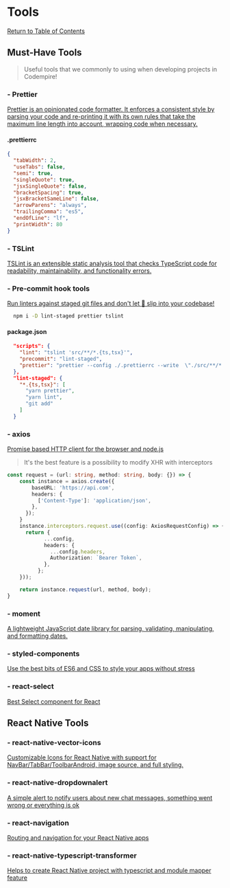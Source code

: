 # Tools

[Return to Table of Contents](../README.md)

## Must-Have Tools

> Useful tools that we commonly to using when developing projects in Codempire!

### - Prettier

[Prettier is an opinionated code formatter. It enforces a consistent style by parsing your code and re-printing it with its own rules that take the maximum line length into account, wrapping code when necessary.](https://www.npmjs.com/package/prettier)

#### .prettierrc

```json
{
  "tabWidth": 2,
  "useTabs": false,
  "semi": true,
  "singleQuote": true,
  "jsxSingleQuote": false,
  "bracketSpacing": true,
  "jsxBracketSameLine": false,
  "arrowParens": "always",
  "trailingComma": "es5",
  "endOfLine": "lf",
  "printWidth": 80
}
```

### - TSLint

[TSLint is an extensible static analysis tool that checks TypeScript code for readability, maintainability, and functionality errors.](https://www.npmjs.com/package/tslint)

### - Pre-commit hook tools

[Run linters against staged git files and don't let 💩 slip into your codebase!](https://www.npmjs.com/package/lint-staged)

```sh
  npm i -D lint-staged prettier tslint
```

#### package.json

```json
  "scripts": {
    "lint": "tslint 'src/**/*.{ts,tsx}'",
    "precommit": "lint-staged",
    "prettier": "prettier --config ./.prettierrc --write  \"./src/**/*.{ts,tsx}\""
  },
  "lint-staged": {
    "*.{ts,tsx}": [
      "yarn prettier",
      "yarn lint",
      "git add"
    ]
  }
```

### - axios

[Promise based HTTP client for the browser and node.js](https://www.npmjs.com/package/axios)

> It's the best feature is a possibility to modify XHR with interceptors

```typescript
const request = (url: string, method: string, body: {}) => {
    const instance = axios.create({
        baseURL: 'https://api.com',
        headers: {
          ['Content-Type']: 'application/json',
        },
      });
    }
    instance.interceptors.request.use((config: AxiosRequestConfig) => {
      return {
            ...config,
            headers: {
              ...config.headers,
              Authorization: `Bearer Token`,
            },
          };
    }));

    return instance.request(url, method, body);
}
```

### - moment

[A lightweight JavaScript date library for parsing, validating, manipulating, and formatting dates.](https://www.npmjs.com/package/moment)

### - styled-components

[Use the best bits of ES6 and CSS to style your apps without stress](https://www.npmjs.com/package/styled-components)

### - react-select

[Best Select component for React](https://www.npmjs.com/package/react-select)

## React Native Tools

### - react-native-vector-icons

[Customizable Icons for React Native with support for NavBar/TabBar/ToolbarAndroid, image source, and full styling.](https://www.npmjs.com/package/react-native-vector-icons)

### - react-native-dropdownalert

[A simple alert to notify users about new chat messages, something went wrong or everything is ok](https://www.npmjs.com/package/react-native-dropdownalert)

### - react-navigation

[Routing and navigation for your React Native apps](https://www.npmjs.com/package/react-navigation)

### - react-native-typescript-transformer

[Helps to create React Native project with typescript and module mapper feature](https://www.npmjs.com/package/react-native-typescript-transformer)
